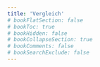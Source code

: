```yaml
---
title: 'Vergleich'
# bookFlatSection: false
# bookToc: true
# bookHidden: false
# bookCollapseSection: true
# bookComments: false
# bookSearchExclude: false
---
```

